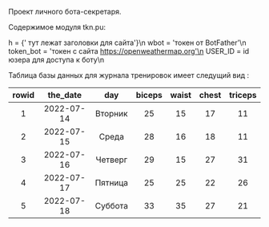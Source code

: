 Проект личного бота-секретаря.


Содержимое модуля tkn.pu:

h = {' тут лежат заголовки для сайта'}\n
wbot = 'токен от BotFather'\n
token_bot = 'токен с сайта https://openweathermap.org'\n
USER_ID = id юзера для доступа к боту\n


Таблица базы данных для журнала тренировок имеет следущий вид :

| rowid | the_date | day | biceps | waist | chest | triceps |
| :---: | :---: | :---: | :---: | :---: | :---: | :---: |
| 1 | 2022-07-14 | Вторник | 25 | 15 | 17 | 11 |
| 2 | 2022-07-15 | Среда | 28 | 16 | 18 | 11 |
| 3 | 2022-07-16 | Четверг | 29 | 15 | 27 | 31 |
| 4 | 2022-07-17 | Пятница | 25 | 25 | 22 | 26 |
| 5 | 2022-07-18 | Суббота | 33 | 35 | 27 | 21 |

